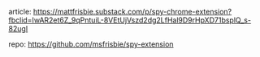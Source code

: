 article: https://mattfrisbie.substack.com/p/spy-chrome-extension?fbclid=IwAR2et6Z_9qPntuiL-8VEtUjVszd2dg2LfHal9D9rHpXD71bsplQ_s-82ugI

repo: https://github.com/msfrisbie/spy-extension